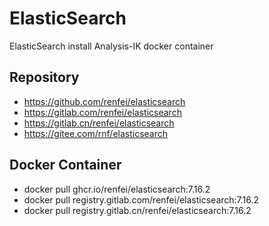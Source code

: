 # ElasticSearch

ElasticSearch install Analysis-IK docker container

## Repository

- https://github.com/renfei/elasticsearch
- https://gitlab.com/renfei/elasticsearch
- https://gitlab.cn/renfei/elasticsearch
- https://gitee.com/rnf/elasticsearch

## Docker Container

- docker pull ghcr.io/renfei/elasticsearch:7.16.2
- docker pull registry.gitlab.com/renfei/elasticsearch:7.16.2
- docker pull registry.gitlab.cn/renfei/elasticsearch:7.16.2